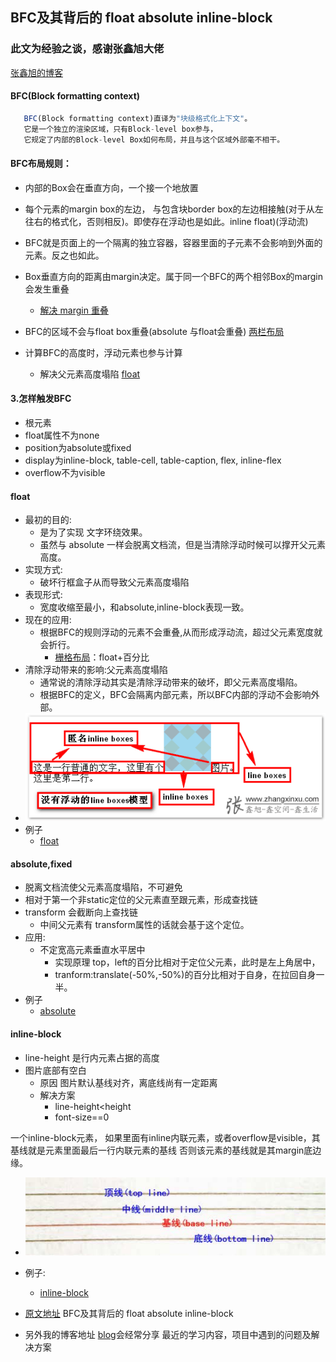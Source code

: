 ## BFC及其背后的 float absolute inline-block

### 此文为经验之谈，感谢张鑫旭大佬

[张鑫旭的博客](https://www.zhangxinxu.com/wordpress/)

#### BFC(Block formatting context)
```js
   BFC(Block formatting context)直译为"块级格式化上下文"。
   它是一个独立的渲染区域，只有Block-level box参与， 
   它规定了内部的Block-level Box如何布局，并且与这个区域外部毫不相干。
```
#### BFC布局规则：
  - 内部的Box会在垂直方向，一个接一个地放置
  - 每个元素的margin box的左边， 与包含块border box的左边相接触(对于从左往右的格式化，否则相反)。即使存在浮动也是如此。inline float)(浮动流)
  - BFC就是页面上的一个隔离的独立容器，容器里面的子元素不会影响到外面的元素。反之也如此。

  - Box垂直方向的距离由margin决定。属于同一个BFC的两个相邻Box的margin会发生重叠
    - [解决 margin 重叠](https://liubin915249126.github.io/BFC/bfc.html)
  - BFC的区域不会与float box重叠(absolute 与float会重叠)
    [两栏布局](https://liubin915249126.github.io/BFC/bfc.html)
  - 计算BFC的高度时，浮动元素也参与计算
    - 解决父元素高度塌陷 [float](https://liubin915249126.github.io/BFC/float.html)

#### 3.怎样触发BFC
- 根元素
- float属性不为none
- position为absolute或fixed
- display为inline-block, table-cell, table-caption, flex, inline-flex
- overflow不为visible

#### float
- 最初的目的:
  - 是为了实现 文字环绕效果。
  - 虽然与 absolute 一样会脱离文档流，但是当清除浮动时候可以撑开父元素高度。
- 实现方式:
  - 破坏行框盒子从而导致父元素高度塌陷
- 表现形式:
  - 宽度收缩至最小，和absolute,inline-block表现一致。
- 现在的应用:
  - 根据BFC的规则浮动的元素不会重叠,从而形成浮动流，超过父元素宽度就会折行。
    - [栅格布局](https://liubin915249126.github.io/BFC/bfc.html)：float+百分比  
- 清除浮动带来的影响:父元素高度塌陷
  - 通常说的清除浮动其实是清除浮动带来的破坏，即父元素高度塌陷。
  - 根据BFC的定义，BFC会隔离内部元素，所以BFC内部的浮动不会影响外部。 
- ![line](./line.png)
- 例子
  - [float](https://liubin915249126.github.io/BFC/float.html)

#### absolute,fixed
- 脱离文档流使父元素高度塌陷，不可避免
- 相对于第一个非static定位的父元素直至跟元素，形成查找链
- transform 会截断向上查找链
  - 中间父元素有 transform属性的话就会基于这个定位。
- 应用:
  - 不定宽高元素垂直水平居中
    - 实现原理 top，left的百分比相对于定位父元素，此时是左上角居中，
    - tranform:translate(-50%,-50%)的百分比相对于自身，在拉回自身一半。
- 例子  
  - [absolute](https://liubin915249126.github.io/BFC/absolute.html)  

#### inline-block

- line-height 是行内元素占据的高度
- 图片底部有空白
  - 原因 图片默认基线对齐，离底线尚有一定距离
  - 解决方案
    - line-height<height
    - font-size==0

一个inline-block元素，
如果里面有inline内联元素，或者overflow是visible，其基线就是元素里面最后一行内联元素的基线
否则该元素的基线就是其margin底边缘。
- ![baseLine](./baseLine.jpg)
- 例子:
  - [inline-block](https://liubin915249126.github.io/BFC/inline-block.html)

- [原文地址](https://github.com/liubin915249126/javascript/blob/master/bybit/BFC/README.md) BFC及其背后的 float absolute inline-block
- 另外我的博客地址 [blog](https://github.com/liubin915249126/javascript)会经常分享 最近的学习内容，项目中遇到的问题及解决方案